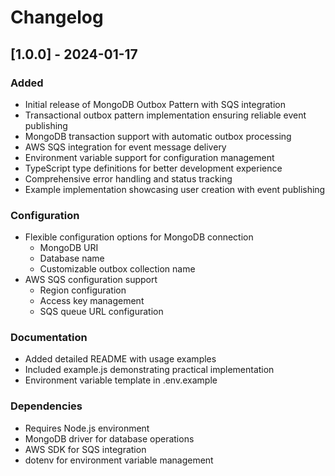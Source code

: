 # Changelog

## [1.0.0] - 2024-01-17

### Added
- Initial release of MongoDB Outbox Pattern with SQS integration
- Transactional outbox pattern implementation ensuring reliable event publishing
- MongoDB transaction support with automatic outbox processing
- AWS SQS integration for event message delivery
- Environment variable support for configuration management
- TypeScript type definitions for better development experience
- Comprehensive error handling and status tracking
- Example implementation showcasing user creation with event publishing

### Configuration
- Flexible configuration options for MongoDB connection
  - MongoDB URI
  - Database name
  - Customizable outbox collection name
- AWS SQS configuration support
  - Region configuration
  - Access key management
  - SQS queue URL configuration

### Documentation
- Added detailed README with usage examples
- Included example.js demonstrating practical implementation
- Environment variable template in .env.example

### Dependencies
- Requires Node.js environment
- MongoDB driver for database operations
- AWS SDK for SQS integration
- dotenv for environment variable management